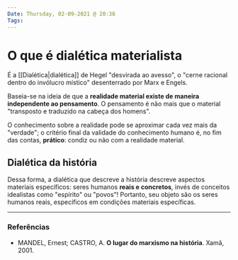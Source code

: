 ```yaml
---
Date: Thursday, 02-09-2021 @ 20:38
Tags:
---
```

# O que é dialética materialista
É a [[Dialética|dialética]] de Hegel "desvirada ao avesso", o "cerne racional dentro do invólucro místico" desenterrado por Marx e Engels. 

Baseia-se na ideia de que a **realidade material existe de maneira independente ao pensamento**. O pensamento é não mais que o material "transposto e traduzido na cabeça dos homens". 

O conhecimento sobre a realidade pode se aproximar cada vez mais da "verdade"; o critério final da validade do conhecimento humano é, no fim das contas, **prático**: condiz ou não com a realidade material. 

## Dialética da história
Dessa forma, a dialética que descreve a história descreve aspectos materiais específicos: seres humanos **reais e concretos**, invés de conceitos idealistas como "espírito" ou "povos"! Portanto, seu objeto são os seres humanos reais, específicos em condições materiais específicas. 


---
### Referências
- MANDEL, Ernest; CASTRO, A. **O lugar do marxismo na história**. Xamã, 2001.